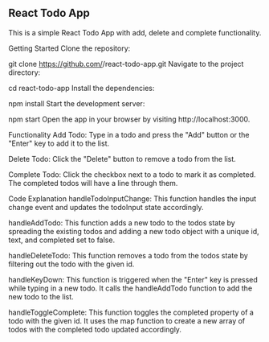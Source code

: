 ## React Todo App
This is a simple React Todo App with add, delete and complete functionality.

Getting Started
Clone the repository:

git clone https://github.com/<your-username>/react-todo-app.git
Navigate to the project directory:

cd react-todo-app
Install the dependencies:

npm install
Start the development server:

npm start
Open the app in your browser by visiting http://localhost:3000.

Functionality
Add Todo: Type in a todo and press the "Add" button or the "Enter" key to add it to the list.

Delete Todo: Click the "Delete" button to remove a todo from the list.

Complete Todo: Click the checkbox next to a todo to mark it as completed. The completed todos will have a line through them.

Code Explanation
handleTodoInputChange: This function handles the input change event and updates the todoInput state accordingly.

handleAddTodo: This function adds a new todo to the todos state by spreading the existing todos and adding a new todo object with a unique id, text, and completed set to false.

handleDeleteTodo: This function removes a todo from the todos state by filtering out the todo with the given id.

handleKeyDown: This function is triggered when the "Enter" key is pressed while typing in a new todo. It calls the handleAddTodo function to add the new todo to the list.

handleToggleComplete: This function toggles the completed property of a todo with the given id. It uses the map function to create a new array of todos with the completed todo updated accordingly.
